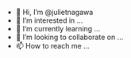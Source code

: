 - 👋 Hi, I’m @julietnagawa
- 👀 I’m interested in ...
- 🌱 I’m currently learning ...
- 💞️ I’m looking to collaborate on ...
- 📫 How to reach me ...

<!---
julietnagawa/julietnagawa is a ✨ special ✨ repository because its `README.md` (this file) appears on your GitHub profile.
You can click the Preview link to take a look at your changes.
--->
